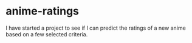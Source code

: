 # anime-ratings
I have started a project to see if I can predict the ratings of a new anime based on a few selected criteria.
